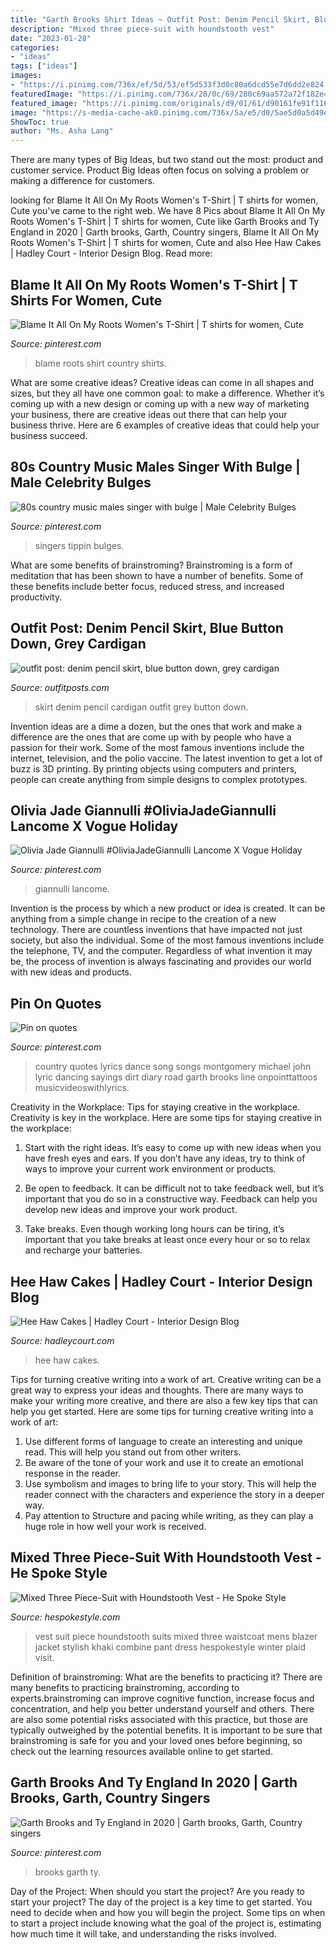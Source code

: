 ```yaml
---
title: "Garth Brooks Shirt Ideas ~ Outfit Post: Denim Pencil Skirt, Blue Button Down, Grey Cardigan"
description: "Mixed three piece-suit with houndstooth vest"
date: "2023-01-28"
categories:
- "ideas"
tags: ["ideas"]
images:
- "https://i.pinimg.com/736x/ef/5d/53/ef5d533f3d0c80a6dcd55e7d6dd2e824.jpg"
featuredImage: "https://i.pinimg.com/736x/28/0c/69/280c69aa572a72f182e4becf654c3ddb.jpg"
featured_image: "https://i.pinimg.com/originals/d9/01/61/d90161fe91f116d448df1407ba1998dd.jpg"
image: "https://s-media-cache-ak0.pinimg.com/736x/5a/e5/d0/5ae5d0a5d49e70571651ba209ad203ba.jpg"
ShowToc: true
author: "Ms. Asha Lang"
---
```



There are many types of Big Ideas, but two stand out the most: product and customer service. Product Big Ideas often focus on solving a problem or making a difference for customers.

	

		
looking for Blame It All On My Roots Women&#039;s T-Shirt | T shirts for women, Cute you've came to the right web. We have 8 Pics about Blame It All On My Roots Women&#039;s T-Shirt | T shirts for women, Cute like Garth Brooks and Ty England in 2020 | Garth brooks, Garth, Country singers, Blame It All On My Roots Women&#039;s T-Shirt | T shirts for women, Cute and also Hee Haw Cakes | Hadley Court - Interior Design Blog. Read more:
		
    
## Blame It All On My Roots Women&#039;s T-Shirt | T Shirts For Women, Cute

<img loading=lazy src="https://i.pinimg.com/736x/60/2b/54/602b54a6fc4011b37796804755835659.jpg" onerror="this.onerror=null;this.src='https://tse2.mm.bing.net/th?id=OIP.qAugShuleev1EE7erjrYEAHaIo&amp;pid=15.1';" alt="Blame It All On My Roots Women&#039;s T-Shirt | T shirts for women, Cute">

_Source: pinterest.com_

>blame roots shirt country shirts. 

	

What are some creative ideas?
Creative ideas can come in all shapes and sizes, but they all have one common goal: to make a difference. Whether it’s coming up with a new design or coming up with a new way of marketing your business, there are creative ideas out there that can help your business thrive. Here are 6 examples of creative ideas that could help your business succeed.

    
## 80s Country Music Males Singer With Bulge | Male Celebrity Bulges

<img loading=lazy src="https://s-media-cache-ak0.pinimg.com/736x/5a/e5/d0/5ae5d0a5d49e70571651ba209ad203ba.jpg" onerror="this.onerror=null;this.src='https://tse4.mm.bing.net/th?id=OIP.pDiRwLSGqqjwgGjNGVcLgwHaKi&amp;pid=15.1';" alt="80s country music males singer with bulge | Male Celebrity Bulges">

_Source: pinterest.com_

>singers tippin bulges. 

	

What are some benefits of brainstroming?
Brainstroming is a form of meditation that has been shown to have a number of benefits. Some of these benefits include better focus, reduced stress, and increased productivity.

    
## Outfit Post: Denim Pencil Skirt, Blue Button Down, Grey Cardigan

<img loading=lazy src="http://s3.amazonaws.com/outfitposts/wp-content/uploads/2016/01/25100000/8ac60-askirt.jpg?w=121" onerror="this.onerror=null;this.src='https://tse4.mm.bing.net/th?id=OIP.8cH0ecGqt9ms4w0dwM-VPQHaSV&amp;pid=15.1';" alt="outfit post: denim pencil skirt, blue button down, grey cardigan">

_Source: outfitposts.com_

>skirt denim pencil cardigan outfit grey button down. 

	

Invention ideas are a dime a dozen, but the ones that work and make a difference are the ones that are come up with by people who have a passion for their work. Some of the most famous inventions include the internet, television, and the polio vaccine. The latest invention to get a lot of buzz is 3D printing. By printing objects using computers and printers, people can create anything from simple designs to complex prototypes.

    
## Olivia Jade Giannulli #OliviaJadeGiannulli Lancome X Vogue Holiday

<img loading=lazy src="https://i.pinimg.com/736x/28/0c/69/280c69aa572a72f182e4becf654c3ddb.jpg" onerror="this.onerror=null;this.src='https://tse2.mm.bing.net/th?id=OIP.URW1gQnOmEw51APxzHHVQQHaLH&amp;pid=15.1';" alt="Olivia Jade Giannulli #OliviaJadeGiannulli Lancome X Vogue Holiday">

_Source: pinterest.com_

>giannulli lancome. 

	

Invention is the process by which a new product or idea is created. It can be anything from a simple change in recipe to the creation of a new technology. There are countless inventions that have impacted not just society, but also the individual. Some of the most famous inventions include the telephone, TV, and the computer. Regardless of what invention it may be, the process of invention is always fascinating and provides our world with new ideas and products.

    
## Pin On Quotes

<img loading=lazy src="https://i.pinimg.com/originals/d9/01/61/d90161fe91f116d448df1407ba1998dd.jpg" onerror="this.onerror=null;this.src='https://tse2.mm.bing.net/th?id=OIP.f6dMMOp_nqW9rYryqz90nwAAAA&amp;pid=15.1';" alt="Pin on quotes">

_Source: pinterest.com_

>country quotes lyrics dance song songs montgomery michael john lyric dancing sayings dirt diary road garth brooks line onpointtattoos musicvideoswithlyrics. 

	

Creativity in the Workplace: Tips for staying creative in the workplace.
Creativity is key in the workplace. Here are some tips for staying creative in the workplace:
1. Start with the right ideas. It’s easy to come up with new ideas when you have fresh eyes and ears. If you don’t have any ideas, try to think of ways to improve your current work environment or products.

2. Be open to feedback. It can be difficult not to take feedback well, but it’s important that you do so in a constructive way. Feedback can help you develop new ideas and improve your work product.

3. Take breaks. Even though working long hours can be tiring, it’s important that you take breaks at least once every hour or so to relax and recharge your batteries.

    
## Hee Haw Cakes | Hadley Court - Interior Design Blog

<img loading=lazy src="https://hadleycourt.com/wp-content/uploads/2012/09/heemac2.jpg" onerror="this.onerror=null;this.src='https://tse3.mm.bing.net/th?id=OIP.mchYlv7zjjTdXR-ahgFqZgHaGX&amp;pid=15.1';" alt="Hee Haw Cakes | Hadley Court - Interior Design Blog">

_Source: hadleycourt.com_

>hee haw cakes. 

	

Tips for turning creative writing into a work of art.
Creative writing can be a great way to express your ideas and thoughts. There are many ways to make your writing more creative, and there are also a few key tips that can help you get started. Here are some tips for turning creative writing into a work of art:
1. Use different forms of language to create an interesting and unique read. This will help you stand out from other writers.
2. Be aware of the tone of your work and use it to create an emotional response in the reader.
3. Use symbolism and images to bring life to your story. This will help the reader connect with the characters and experience the story in a deeper way.
4. Pay attention to Structure and pacing while writing, as they can play a huge role in how well your work is received.

    
## Mixed Three Piece-Suit With Houndstooth Vest - He Spoke Style

<img loading=lazy src="http://hespokestyle.com/wp-content/uploads/2016/01/houndstooth-vest-waistcoat-blue-plaid-blazer-mens-winter-outfit-ideas.jpg" onerror="this.onerror=null;this.src='https://tse1.mm.bing.net/th?id=OIP.Zw4Go12nm2VzAVi9qNZySwHaLH&amp;pid=15.1';" alt="Mixed Three Piece-Suit with Houndstooth Vest - He Spoke Style">

_Source: hespokestyle.com_

>vest suit piece houndstooth suits mixed three waistcoat mens blazer jacket stylish khaki combine pant dress hespokestyle winter plaid visit. 

	

Definition of brainstroming: What are the benefits to practicing it?
There are many benefits to practicing brainstroming, according to experts.brainstroming can improve cognitive function, increase focus and concentration, and help you better understand yourself and others. There are also some potential risks associated with this practice, but those are typically outweighed by the potential benefits. It is important to be sure that brainstroming is safe for you and your loved ones before beginning, so check out the learning resources available online to get started.

    
## Garth Brooks And Ty England In 2020 | Garth Brooks, Garth, Country Singers

<img loading=lazy src="https://i.pinimg.com/736x/ef/5d/53/ef5d533f3d0c80a6dcd55e7d6dd2e824.jpg" onerror="this.onerror=null;this.src='https://tse2.mm.bing.net/th?id=OIP.x6F0JvWpaVPTfTC5jxqATgHaLj&amp;pid=15.1';" alt="Garth Brooks and Ty England in 2020 | Garth brooks, Garth, Country singers">

_Source: pinterest.com_

>brooks garth ty. 

	

Day of the Project: When should you start the project?
Are you ready to start your project? The day of the project is a key time to get started. You need to decide when and how you will begin the project. Some tips on when to start a project include knowing what the goal of the project is, estimating how much time it will take, and understanding the risks involved.

